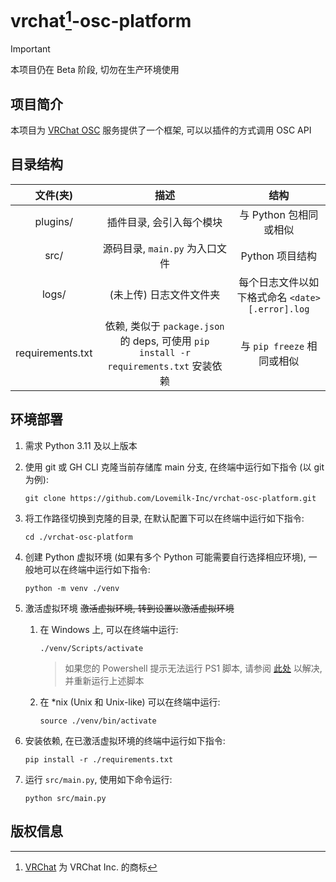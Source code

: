 # vrchat[^vrc]-osc-platform

> [!Important]
> 本项目仍在 Beta 阶段, 切勿在生产环境使用

## 项目简介
本项目为 [VRChat OSC](https://docs.vrchat.com/docs/osc-overview) 服务提供了一个框架, 可以以插件的方式调用 OSC API


## 目录结构
|      文件(夹)       |                                    描述                                     |                 结构                 |
|:----------------:|:-------------------------------------------------------------------------:|:----------------------------------:|
|     plugins/     |                               插件目录, 会引入每个模块                               |          与 Python 包相同或相似           |
|       src/       |                           源码目录, `main.py` 为入口文件                           |            Python 项目结构             |
|      logs/       |                               (未上传) 日志文件文件夹                               | 每个日志文件以如下格式命名 `<date>[.error].log` |
| requirements.txt | 依赖, 类似于 `package.json` 的 deps, 可使用 `pip install -r requirements.txt` 安装依赖 |        与 `pip freeze` 相同或相似        |


## 环境部署
1. 需求 Python 3.11 及以上版本
2. 使用 git 或 GH CLI 克隆当前存储库 main 分支, 在终端中运行如下指令 (以 git 为例):
   ```shell
   git clone https://github.com/Lovemilk-Inc/vrchat-osc-platform.git
   ```
3. 将工作路径切换到克隆的目录, 在默认配置下可以在终端中运行如下指令:
   ```shell
   cd ./vrchat-osc-platform
   ```
4. 创建 Python 虚拟环境 (如果有多个 Python 可能需要自行选择相应环境), 一般地可以在终端中运行如下指令: <br>
   ```shell
   python -m venv ./venv
   ```
5. 激活虚拟环境 ~~激活虚拟环境, 转到设置以激活虚拟环境~~
   1. 在 Windows 上, 可以在终端中运行:
      ```shell
      ./venv/Scripts/activate
      ```
      > 如果您的 Powershell 提示无法运行 PS1 脚本, 请参阅 [此处](https://learn.microsoft.com/zh-cn/powershell/module/microsoft.powershell.core/about/about_scripts?view=powershell-7.4#how-to-run-a-script)
      以解决, 并重新运行上述脚本
   2. 在 *nix (Unix 和 Unix-like) 可以在终端中运行: 
      ```shell
      source ./venv/bin/activate
      ```
   
6. 安装依赖, 在已激活虚拟环境的终端中运行如下指令:
   ```shell
   pip install -r ./requirements.txt
   ```
7. 运行 `src/main.py`, 使用如下命令运行:
   ```shell
   python src/main.py
   ```

## 版权信息
[^vrc]: [VRChat](https://vrchat.com) 为 VRChat Inc. 的商标
